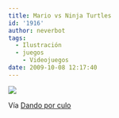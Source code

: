 ```yaml
---
title: Mario vs Ninja Turtles
id: '1916'
author: neverbot
tags:
  - Ilustración
  - juegos
    - Videojuegos
date: 2009-10-08 12:17:40
---
```


[![](./tumblr_kp0xl8LkJ01qzoz68o1_500.jpg)](http://dandoporculo.com/post/176338478)

Vía [Dando por culo](http://dandoporculo.com/post/176338478)
